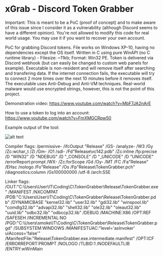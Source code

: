 # xGrab - Discord Token Grabber

Important: This is meant to be a PoC (proof of concept) and to make aware of this issue since I consider it as a vulnerability (although Discord seems to have a different opinion). You're not allowed to modify this code for real world usage. You may use it if you want to recover your own account.

PoC for grabbing Discord tokens. File works on Windows XP-10, having no dependencies except the OS itself. Written in C using pure WinAPI (no C runtime library) - Filesize: ~11kb; Format: Win32 PE.
Token is delivered via Discord webhook (but can easily be changed to custom web panels for example).
Executable is non-resident and will remove itself after searching and transfering data. If the internet connection fails, the executable will try to connect 2 more times over the next 10 minutes before it removes itself. The executable uses Anti-Debug and Anti-VM techniques. Real-world malware would use encrypted strings, however, this is not the point of this project.

Demonstration video: https://www.youtube.com/watch?v=MbF7JA2nArE

How to use a token to log into an account: https://www.youtube.com/watch?v=FmXMGCRpw50

Example output of the tool:

![alt text](https://i.imgur.com/8pRQxlp.png)

Compiler flags:
/permissive- /ifcOutput "Release\" /GS- /analyze- /W3 /Gy /Zc:wchar_t /Zi /Gm- /O1 /sdl- /Fd"Release\vc142.pdb" /Zc:inline /fp:precise /D "WIN32" /D "NDEBUG" /D "_CONSOLE" /D "_UNICODE" /D "UNICODE" /errorReport:prompt /WX- /Zc:forScope /Gd /Oy- /MT /FC /Fa"Release\" /EHsc /nologo /Fo"Release\" /Os /Fp"Release\TokenGrabber.pch" /diagnostics:column /Gs100000000 /utf-8 /arch:SSE 

Linker flags:
/OUT:"C:\Users\User\IT\Coding\C\TokenGrabber\Release\TokenGrabber.exe" /MANIFEST /NXCOMPAT /PDB:"C:\Users\User\IT\Coding\C\TokenGrabber\Release\TokenGrabber.pdb" /DYNAMICBASE "kernel32.lib" "user32.lib" "gdi32.lib" "winspool.lib" "comdlg32.lib" "advapi32.lib" "shell32.lib" "ole32.lib" "oleaut32.lib" "uuid.lib" "odbc32.lib" "odbccp32.lib" /DEBUG /MACHINE:X86 /OPT:REF /SAFESEH /INCREMENTAL:NO /PGD:"C:\Users\smoke\IT\Coding\C\TokenGrabber\Release\TokenGrabber.pgd" /SUBSYSTEM:WINDOWS /MANIFESTUAC:"level='asInvoker' uiAccess='false'" /ManifestFile:"Release\TokenGrabber.exe.intermediate.manifest" /OPT:ICF /ERRORREPORT:PROMPT /NOLOGO /TLBID:1 /NODEFAULTLIB /ENTRY:wWinMain 
